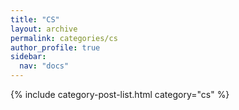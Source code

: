 ```yaml
---
title: "CS"
layout: archive
permalink: categories/cs
author_profile: true
sidebar:
  nav: "docs"
---
```



{% include category-post-list.html category="cs" %}